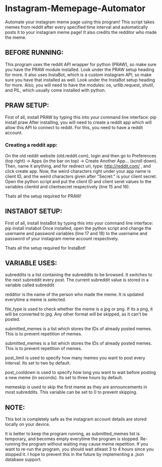 # Instagram-Memepage-Automator
Automate your instagram meme page using this program! This script takes memes from reddit after every specified time interval and automatically posts it to your instagram meme page! It also credits the redditor who made the meme.

## BEFORE RUNNING:
This program uses the reddit API wrapper for python (PRAW), so make sure you have the PRAW module installed. Look under the PRAW setup heading for more. 
It also uses InstaBot, which is a custom instagram API, so make sure you have that installed as well. Look under the InstaBot setup heading for more.
Also, you will need to have the modules: os, urllib.request, shutil, and PIL, which usually come installed with python.

## PRAW SETUP:
First of all, install PRAW by typing this into your command line interface:  pip install praw
After installing, you will need to create a reddit app which will allow this API to connect to reddit.
For this, you need to have a reddit account. 

### Creating a reddit app:

On the old reddit website (old.reddit.com), login and then go to Preferences (top right) -> Apps (in the bar on top) -> Create Another App... (scroll down).
Then, name it anything, and for redirect uri, type: http://reddit.com/ , and click create app.
Now, the weird characters right under your app name is client ID, and the weird characters given after "Secret:" is your client secret. Open the python script and put the client ID and client seret values to the variables clientid and clientsecret respectively (line 15 and 16).

Thats all the setup required for PRAW!

## INSTABOT SETUP:
First of all, install InstaBot by typing this into your command line interface: pip install instabot
Once installed, open the python script and change the username and password variables (line 17 and 18) to the username and password of your instagram meme account respectively.

Thats all the setup required for InstaBot!

## VARIABLE USES:
subreddits is a list containing the subreddits to be browsed. It switches to the next subreddit every post. The current subreddit value is stored in a variable called subreddit

redditor is the name of the person who made the meme. It is updated everytime a meme is selected.

file_type is used to check whether the meme is a jpg or png. If its a png, it will be converted to jpg. Any other format will be skipped, as it can't be posted.

submitted_memes is a list which stores the IDs of already posted memes. This is to prevent repetition of memes.

submitted_memes is a list which stores the IDs of already posted memes. This is to prevent repetition of memes.

post_limit is used to specify how many memes you want to post every interval. Its set to two by default.

post_cooldown is used to specify how long you want to wait before posting a new meme (in seconds). Its set to three hours by default.

memeskip is used to skip the first meme as they are announcements in most subreddits. This variable can be set to 0 to prevent skipping.

## NOTE:
This bot is completely safe as the instagram account details are stored locally on your device.

It is better to keep the program running, as submitted_memes list is temporary, and becomes empty everytime the program is stopped. Re-running the program without waiting may cause meme repetition. If you want to re-run the program, you should wait atleast 3 to 4 hours since you stopped it. I hope to prevent this in the future by implementing a .json database support.
                 
